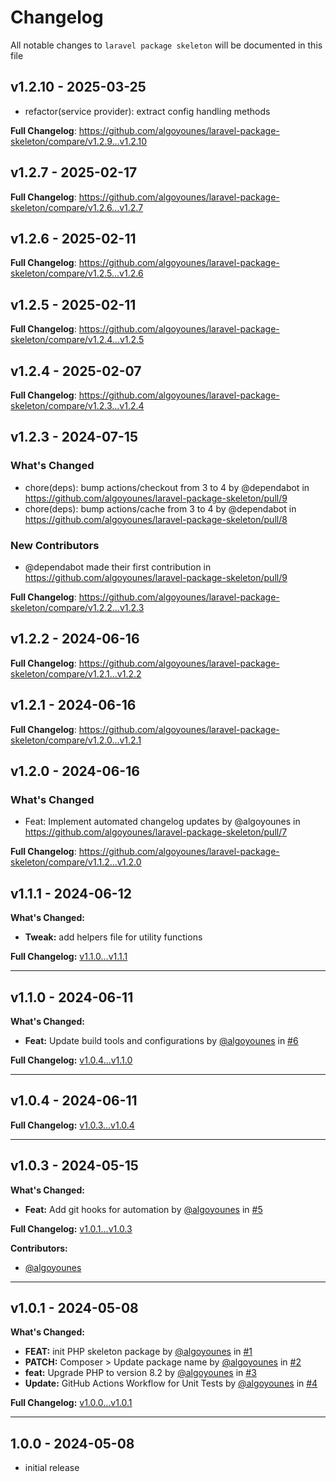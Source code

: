 # Changelog

All notable changes to `laravel package skeleton` will be documented in this file

## v1.2.10 - 2025-03-25

* refactor(service provider): extract config handling methods

**Full Changelog**: https://github.com/algoyounes/laravel-package-skeleton/compare/v1.2.9...v1.2.10

## v1.2.7 - 2025-02-17

**Full Changelog**: https://github.com/algoyounes/laravel-package-skeleton/compare/v1.2.6...v1.2.7

## v1.2.6 - 2025-02-11

**Full Changelog**: https://github.com/algoyounes/laravel-package-skeleton/compare/v1.2.5...v1.2.6

## v1.2.5 - 2025-02-11

**Full Changelog**: https://github.com/algoyounes/laravel-package-skeleton/compare/v1.2.4...v1.2.5

## v1.2.4 - 2025-02-07

**Full Changelog**: https://github.com/algoyounes/laravel-package-skeleton/compare/v1.2.3...v1.2.4

## v1.2.3 - 2024-07-15

### What's Changed

* chore(deps): bump actions/checkout from 3 to 4 by @dependabot in https://github.com/algoyounes/laravel-package-skeleton/pull/9
* chore(deps): bump actions/cache from 3 to 4 by @dependabot in https://github.com/algoyounes/laravel-package-skeleton/pull/8

### New Contributors

* @dependabot made their first contribution in https://github.com/algoyounes/laravel-package-skeleton/pull/9

**Full Changelog**: https://github.com/algoyounes/laravel-package-skeleton/compare/v1.2.2...v1.2.3

## v1.2.2 - 2024-06-16

**Full Changelog**: https://github.com/algoyounes/laravel-package-skeleton/compare/v1.2.1...v1.2.2

## v1.2.1 - 2024-06-16

**Full Changelog**: https://github.com/algoyounes/laravel-package-skeleton/compare/v1.2.0...v1.2.1

## v1.2.0 - 2024-06-16

### What's Changed

* Feat:  Implement automated changelog updates by @algoyounes in https://github.com/algoyounes/laravel-package-skeleton/pull/7

**Full Changelog**: https://github.com/algoyounes/laravel-package-skeleton/compare/v1.1.2...v1.2.0

## v1.1.1 - 2024-06-12

**What's Changed:**

- **Tweak:** add helpers file for utility functions

**Full Changelog:** [v1.1.0...v1.1.1](https://github.com/your-repository/compare/v1.1.0...v1.1.1)


---

## v1.1.0 - 2024-06-11

**What's Changed:**

- **Feat:** Update build tools and configurations by [@algoyounes](https://github.com/algoyounes) in [#6](https://github.com/your-repository/pull/6)

**Full Changelog:** [v1.0.4...v1.1.0](https://github.com/your-repository/compare/v1.0.4...v1.1.0)


---

## v1.0.4 - 2024-06-11

**Full Changelog:** [v1.0.3...v1.0.4](https://github.com/your-repository/compare/v1.0.3...v1.0.4)


---

## v1.0.3 - 2024-05-15

**What's Changed:**

- **Feat:** Add git hooks for automation by [@algoyounes](https://github.com/algoyounes) in [#5](https://github.com/your-repository/pull/5)

**Full Changelog:** [v1.0.1...v1.0.3](https://github.com/your-repository/compare/v1.0.1...v1.0.3)

**Contributors:**

- [@algoyounes](https://github.com/algoyounes)


---

## v1.0.1 - 2024-05-08

**What's Changed:**

- **FEAT:** init PHP skeleton package by [@algoyounes](https://github.com/algoyounes) in [#1](https://github.com/your-repository/pull/1)
- **PATCH:** Composer > Update package name by [@algoyounes](https://github.com/algoyounes) in [#2](https://github.com/your-repository/pull/2)
- **feat:** Upgrade PHP to version 8.2 by [@algoyounes](https://github.com/algoyounes) in [#3](https://github.com/your-repository/pull/3)
- **Update:** GitHub Actions Workflow for Unit Tests by [@algoyounes](https://github.com/algoyounes) in [#4](https://github.com/your-repository/pull/4)

**Full Changelog:** [v1.0.0...v1.0.1](https://github.com/your-repository/compare/v1.0.0...v1.0.1)


---

## 1.0.0 -  2024-05-08

- initial release
